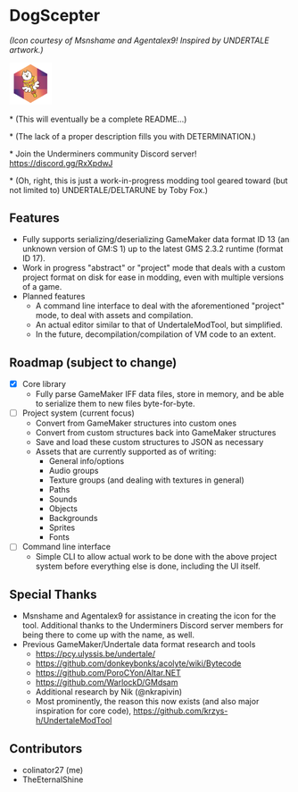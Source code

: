 # DogScepter
*(Icon courtesy of Msnshame and Agentalex9! Inspired by UNDERTALE artwork.)*

<img src="icon.png" alt="icon" width="15%" height="15%"> 

\* (This will eventually be a complete README...)

\* (The lack of a proper description fills you with DETERMINATION.)

\* Join the Underminers community Discord server! https://discord.gg/RxXpdwJ

\* (Oh, right, this is just a work-in-progress modding tool geared toward (but not limited to) UNDERTALE/DELTARUNE by Toby Fox.)

## Features
* Fully supports serializing/deserializing GameMaker data format ID 13 (an unknown version of GM:S 1) up to the latest GMS 2.3.2 runtime (format ID 17).
* Work in progress "abstract" or "project" mode that deals with a custom project format on disk for ease in modding, even with multiple versions of a game.
* Planned features
    * A command line interface to deal with the aforementioned "project" mode, to deal with assets and compilation.
    * An actual editor similar to that of UndertaleModTool, but simplified.
    * In the future, decompilation/compilation of VM code to an extent.

## Roadmap (subject to change)
- [x] Core library
    - Fully parse GameMaker IFF data files, store in memory, and be able to serialize them to new files byte-for-byte.
- [ ] Project system (current focus)
    - Convert from GameMaker structures into custom ones
    - Convert from custom structures back into GameMaker structures
    - Save and load these custom structures to JSON as necessary
    - Assets that are currently supported as of writing:
    	- General info/options
    	- Audio groups
    	- Texture groups (and dealing with textures in general)
    	- Paths
    	- Sounds
    	- Objects
    	- Backgrounds
    	- Sprites
    	- Fonts
- [ ] Command line interface
     - Simple CLI to allow actual work to be done with the above project system before everything else is done, including the UI itself. 

## Special Thanks
* Msnshame and Agentalex9 for assistance in creating the icon for the tool. Additional thanks to the Underminers Discord server members for being there to come up with the name, as well.
* Previous GameMaker/Undertale data format research and tools
    - https://pcy.ulyssis.be/undertale/
    - https://github.com/donkeybonks/acolyte/wiki/Bytecode
    - https://github.com/PoroCYon/Altar.NET
    - https://github.com/WarlockD/GMdsam
	- Additional research by Nik (@nkrapivin)
    - Most prominently, the reason this now exists (and also major inspiration for core code), https://github.com/krzys-h/UndertaleModTool

## Contributors
- colinator27 (me)
- TheEternalShine
